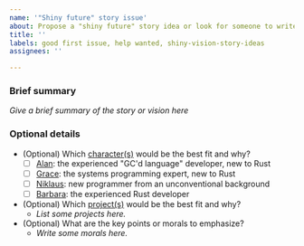 ```yaml
---
name: '"Shiny future" story issue'
about: Propose a "shiny future" story idea or look for someone to write it
title: ''
labels: good first issue, help wanted, shiny-vision-story-ideas
assignees: ''

---
```


### Brief summary

*Give a brief summary of the story or vision here*

### Optional details

* (Optional) Which [character(s)] would be the best fit and why?
    * [ ] [Alan]: the experienced "GC'd language" developer, new to Rust
    * [ ] [Grace]: the systems programming expert, new to Rust
    * [ ] [Niklaus]: new programmer from an unconventional background
    * [ ] [Barbara]: the experienced Rust developer
* (Optional) Which [project(s)] would be the best fit and why?
    * *List some projects here.*
* (Optional) What are the key points or morals to emphasize?
    * *Write some morals here.*

[character(s)]: https://rust-lang.github.io/wg-async/vision/characters.html
[project(s)]: https://rust-lang.github.io/wg-async/vision/projects.html
[Alan]: https://rust-lang.github.io/wg-async/vision/characters/alan.html
[Grace]: https://rust-lang.github.io/wg-async/vision/characters/grace.html
[Niklaus]: https://rust-lang.github.io/wg-async/vision/characters/niklaus.html
[Barbara]: https://rust-lang.github.io/wg-async/vision/characters/barbara.html
